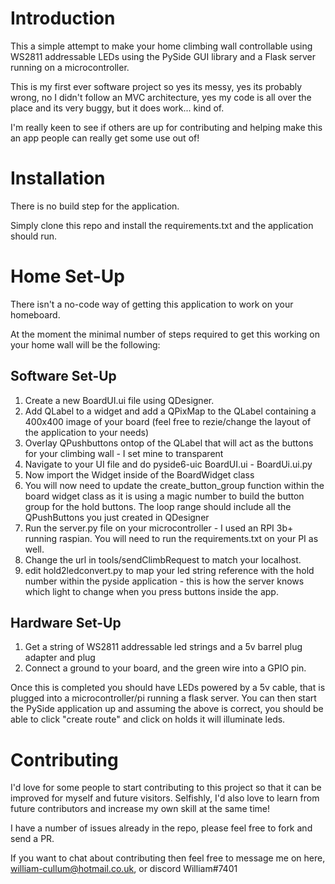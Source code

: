 # Introduction

This a simple attempt to make your home climbing wall controllable using WS2811 addressable LEDs using the PySide GUI library and a Flask server running on a microcontroller. 

This is my first ever software project so yes its messy, yes its probably wrong, no I didn't follow an MVC architecture, yes my code is all over the place and its very buggy, but it does work... kind of. 

I'm really keen to see if others are up for contributing and helping make this an app people can really get some use out of!

# Installation 

There is no build step for the application. 

Simply clone this repo and install the requirements.txt and the application should run. 

# Home Set-Up

There isn't a no-code way of getting this application to work on your homeboard. 

At the moment the minimal number of steps required to get this working on your home wall will be the following:

## Software Set-Up
1. Create a new BoardUI.ui file using QDesigner. 
2. Add QLabel to a widget and add a QPixMap to the QLabel containing a 400x400 image of your board (feel free to rezie/change the layout of the application to your needs)
3. Overlay QPushbuttons ontop of the QLabel that will act as the buttons for your climbing wall - I set mine to transparent
4. Navigate to your UI file and do pyside6-uic BoardUI.ui - BoardUi.ui.py 
5. Now import the Widget inside of the BoardWidget class
6. You will now need to update the create_button_group function within the board widget class as it is using a magic number to build the button group for the hold buttons. The loop range should 
include all the QPushButtons you just created in QDesigner
7. Run the server.py file on your microcontroller - I used an RPI 3b+ running raspian. You will need to run the requirements.txt on your PI as well. 
8. Change the url in tools/sendClimbRequest to match your localhost. 
9. edit hold2ledconvert.py to map your led string reference with the hold number within the pyside application - this is how the server knows which light to change when you press buttons inside the app. 

## Hardware Set-Up 
1. Get a string of WS2811 addressable led strings and a 5v barrel plug adapter and plug 
2. Connect a ground to your board, and the green wire into a GPIO pin. 

Once this is completed you should have LEDs powered by a 5v cable, that is plugged into a microcontroller/pi running a flask server. You can then start the PySide application up and assuming the above is correct, you should be able to click "create route" and click on holds it will illuminate leds. 


# Contributing

I'd love for some people to start contributing to this project so that it can be improved for myself and future visitors. Selfishly, I'd also love to learn from future contributors and increase my own skill at the same time! 

I have a number of issues already in the repo, please feel free to fork and send a PR. 

If you want to chat about contributing then feel free to message me on here, william-cullum@hotmail.co.uk, or discord William#7401